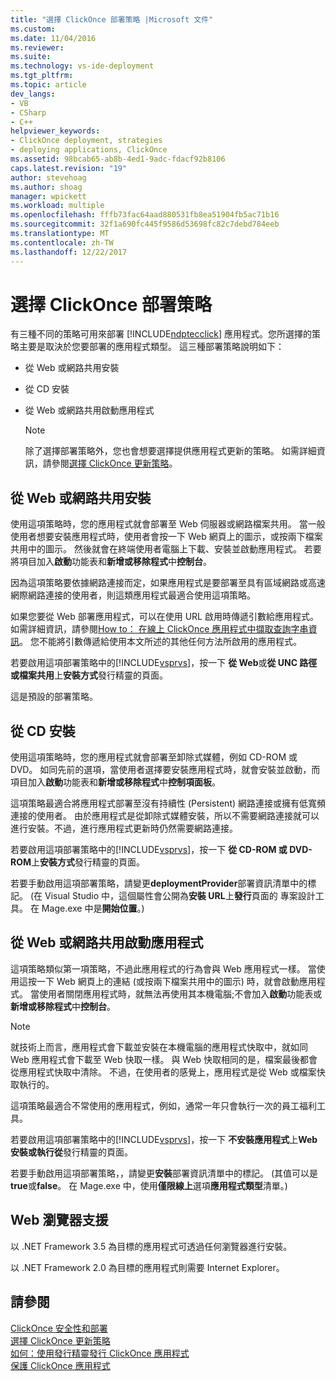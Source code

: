 ```yaml
---
title: "選擇 ClickOnce 部署策略 |Microsoft 文件"
ms.custom: 
ms.date: 11/04/2016
ms.reviewer: 
ms.suite: 
ms.technology: vs-ide-deployment
ms.tgt_pltfrm: 
ms.topic: article
dev_langs:
- VB
- CSharp
- C++
helpviewer_keywords:
- ClickOnce deployment, strategies
- deploying applications, ClickOnce
ms.assetid: 98bcab65-ab8b-4ed1-9adc-fdacf92b8106
caps.latest.revision: "19"
author: stevehoag
ms.author: shoag
manager: wpickett
ms.workload: multiple
ms.openlocfilehash: fffb73fac64aad880531fb8ea51904fb5ac71b16
ms.sourcegitcommit: 32f1a690fc445f9586d53698fc82c7debd784eeb
ms.translationtype: MT
ms.contentlocale: zh-TW
ms.lasthandoff: 12/22/2017
---
```

# <a name="choosing-a-clickonce-deployment-strategy"></a>選擇 ClickOnce 部署策略
有三種不同的策略可用來部署 [!INCLUDE[ndptecclick](../deployment/includes/ndptecclick_md.md)] 應用程式。您所選擇的策略主要是取決於您要部署的應用程式類型。 這三種部署策略說明如下：  
  
-   從 Web 或網路共用安裝  
  
-   從 CD 安裝  
  
-   從 Web 或網路共用啟動應用程式  
  
    > [!NOTE]
    >  除了選擇部署策略外，您也會想要選擇提供應用程式更新的策略。 如需詳細資訊，請參閱[選擇 ClickOnce 更新策略](../deployment/choosing-a-clickonce-update-strategy.md)。  
  
## <a name="install-from-the-web-or-a-network-share"></a>從 Web 或網路共用安裝  
 使用這項策略時，您的應用程式就會部署至 Web 伺服器或網路檔案共用。 當一般使用者想要安裝應用程式時，使用者會按一下 Web 網頁上的圖示，或按兩下檔案共用中的圖示。 然後就會在終端使用者電腦上下載、安裝並啟動應用程式。 若要將項目加入**啟動**功能表和**新增或移除程式**中**控制台**。  
  
 因為這項策略要依據網路連接而定，如果應用程式是要部署至具有區域網路或高速網際網路連接的使用者，則這類應用程式最適合使用這項策略。  
  
 如果您要從 Web 部署應用程式，可以在使用 URL 啟用時傳遞引數給應用程式。 如需詳細資訊，請參閱[How to： 在線上 ClickOnce 應用程式中擷取查詢字串資訊](../deployment/how-to-retrieve-query-string-information-in-an-online-clickonce-application.md)。 您不能將引數傳遞給使用本文所述的其他任何方法所啟用的應用程式。  
  
 若要啟用這項部署策略中的[!INCLUDE[vsprvs](../code-quality/includes/vsprvs_md.md)]，按一下 **從 Web**或**從 UNC 路徑或檔案共用**上**安裝方式**發行精靈的頁面。  
  
 這是預設的部署策略。  
  
## <a name="install-from-a-cd"></a>從 CD 安裝  
 使用這項策略時，您的應用程式就會部署至卸除式媒體，例如 CD-ROM 或 DVD。 如同先前的選項，當使用者選擇要安裝應用程式時，就會安裝並啟動，而項目加入**啟動**功能表和**新增或移除程式**中**控制項面板**。  
  
 這項策略最適合將應用程式部署至沒有持續性 (Persistent) 網路連接或擁有低寬頻連接的使用者。 由於應用程式是從卸除式媒體安裝，所以不需要網路連接就可以進行安裝。不過，進行應用程式更新時仍然需要網路連接。  
  
 若要啟用這項部署策略中的[!INCLUDE[vsprvs](../code-quality/includes/vsprvs_md.md)]，按一下 **從 CD-ROM 或 DVD-ROM**上**安裝方式**發行精靈的頁面。  
  
 若要手動啟用這項部署策略，請變更**deploymentProvider**部署資訊清單中的標記。 (在 Visual Studio 中，這個屬性會公開為**安裝 URL**上**發行**頁面的 專案設計工具。 在 Mage.exe 中是**開始位置**。)  
  
## <a name="start-the-application-from-the-web-or-a-network-share"></a>從 Web 或網路共用啟動應用程式  
 這項策略類似第一項策略，不過此應用程式的行為會與 Web 應用程式一樣。 當使用這按一下 Web 網頁上的連結 (或按兩下檔案共用中的圖示) 時，就會啟動應用程式。 當使用者關閉應用程式時，就無法再使用其本機電腦;不會加入**啟動**功能表或**新增或移除程式**中**控制台**。  
  
> [!NOTE]
>  就技術上而言，應用程式會下載並安裝在本機電腦的應用程式快取中，就如同 Web 應用程式會下載至 Web 快取一樣。 與 Web 快取相同的是，檔案最後都會從應用程式快取中清除。 不過，在使用者的感覺上，應用程式是從 Web 或檔案快取執行的。  
  
 這項策略最適合不常使用的應用程式，例如，通常一年只會執行一次的員工福利工具。  
  
 若要啟用這項部署策略中的[!INCLUDE[vsprvs](../code-quality/includes/vsprvs_md.md)]，按一下 **不安裝應用程式**上**Web 安裝或執行從**發行精靈的頁面。  
  
 若要手動啟用這項部署策略，，請變更**安裝**部署資訊清單中的標記。 (其值可以是**true**或**false**。 在 Mage.exe 中，使用**僅限線上**選項**應用程式類型**清單。)  
  
## <a name="web-browser-support"></a>Web 瀏覽器支援  
 以 .NET Framework 3.5 為目標的應用程式可透過任何瀏覽器進行安裝。  
  
 以 .NET Framework 2.0 為目標的應用程式則需要 Internet Explorer。  
  
## <a name="see-also"></a>請參閱  
 [ClickOnce 安全性和部署](../deployment/clickonce-security-and-deployment.md)   
 [選擇 ClickOnce 更新策略](../deployment/choosing-a-clickonce-update-strategy.md)   
 [如何：使用發行精靈發行 ClickOnce 應用程式](../deployment/how-to-publish-a-clickonce-application-using-the-publish-wizard.md)   
 [保護 ClickOnce 應用程式](../deployment/securing-clickonce-applications.md)